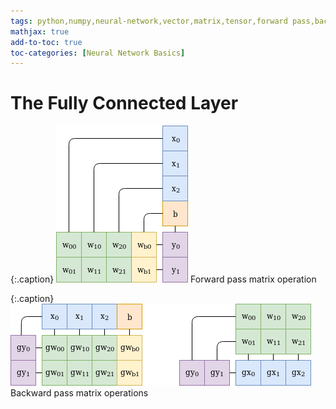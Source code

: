 ```yaml
---
tags: python,numpy,neural-network,vector,matrix,tensor,forward pass,backward pass,backpropagation
mathjax: true
add-to-toc: true
toc-categories: [Neural Network Basics]
---
```

# The Fully Connected Layer

{:.caption}
![fully connected layer forward pass](/assets/images/fully_conn_forward.png)
Forward pass matrix operation

{:.caption}
![fully connected layer backward pass](/assets/images/fully_conn_backward.png)
Backward pass matrix operations
